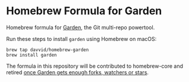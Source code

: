 # Homebrew Formula for Garden

Homebrew formula for [Garden](https://github.com/davvid/garden), the Git
multi-repo powertool.

Run these steps to install `garden` using Homebrew on macOS:

    brew tap davvid/homebrew-garden
    brew install garden

The formula in this repository will be contributed to homebrew-core and retired
[once Garden gets enough forks, watchers or stars](https://github.com/Homebrew/homebrew-core/pull/119195).
